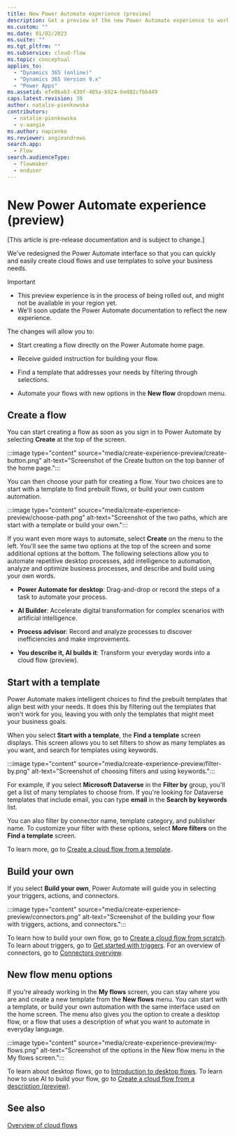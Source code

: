 ```yaml
---
title: New Power Automate experience (preview)
description: Get a preview of the new Power Automate experience to work with flows and templates.
ms.custom: ""
ms.date: 01/02/2023
ms.suite: ""
ms.tgt_pltfrm: ""
ms.subservice: cloud-flow
ms.topic: conceptual
applies_to: 
  - "Dynamics 365 (online)"
  - "Dynamics 365 Version 9.x"
  - "Power Apps"
ms.assetid: efe86ab3-430f-485a-b924-6ed82cfbb449
caps.latest.revision: 39
author: natalie-pienkowska
contributors:
  - natalie-pienkowska
  - v-aangie
ms.author: napienko
ms.reviewer: angieandrews
search.app: 
  - Flow
search.audienceType: 
  - flowmaker
  - enduser
---
```


# New Power Automate experience (preview)

[This article is pre-release documentation and is subject to change.]

We've redesigned the Power Automate interface so that you can quickly and easily create cloud flows and use templates  to solve your business needs.

> [!IMPORTANT]
> - This preview experience is in the process of being rolled out, and might not be available in your region yet.
> - We'll soon update the Power Automate documentation to reflect the new experience.

The changes will allow you to:

- Start creating a flow directly on the Power Automate home page.

- Receive guided instruction for building your flow.

- Find a template that addresses your needs by filtering through selections.

- Automate your flows with new options in the **New flow** dropdown menu.

## Create a flow

You can start creating a flow as soon as you sign in to Power Automate by selecting **Create** at the top of the screen.

:::image type="content" source="media/create-experience-preview/create-button.png" alt-text="Screenshot of the Create button on the top banner of the home page.":::

You can then choose your path for creating a flow. Your two choices are to start with a template to find prebuilt flows, or build your own custom automation.

:::image type="content" source="media/create-experience-preview/choose-path.png" alt-text="Screenshot of the two paths, which are start with a template or build your own.":::

If you want even more ways to automate, select **Create** on the menu to the left. You'll see the same two options at the top of the screen and some additional options at the bottom. The following selections allow you to automate repetitive desktop processes, add intelligence to automation, analyze and optimize business processes, and describe and build using your own words.

- **Power Automate for desktop**: Drag-and-drop or record the steps of a task to automate your process.

- **AI Builder**: Accelerate digital transformation for complex scenarios with artificial intelligence.

- **Process advisor**: Record and analyze processes to discover inefficiencies and make improvements.

- **You describe it, AI builds it**: Transform your everyday words into a cloud flow (preview).

## Start with a template

Power Automate makes intelligent choices to find the prebuilt templates that align best with your needs. It does this by filtering out the templates that won't work for you, leaving you with only the templates that might meet your business goals.

When you select **Start with a template**, the **Find a template** screen displays. This screen allows you to set filters to show as many templates as you want, and search for templates using keywords.

:::image type="content" source="media/create-experience-preview/filter-by.png" alt-text="Screenshot of choosing filters and using keywords.":::

For example, if you select **Microsoft Dataverse** in the **Filter by** group, you'll get a list of many templates to choose from. If you're looking for Dataverse templates that include email, you can type **email** in the **Search by keywords** list.

You can also filter by connector name, template category, and publisher name. To customize your filter with these options, select **More filters** on the **Find a template** screen.

To learn more, go to [Create a cloud flow from a template](get-started-logic-template.md).

## Build your own

If you select **Build your own**, Power Automate will guide you in selecting your triggers, actions, and connectors.

:::image type="content" source="media/create-experience-preview/connectors.png" alt-text="Screenshot of the building your flow with triggers, actions, and connectors.":::

To learn how to build your own flow, go to [Create a cloud flow from scratch](get-started-logic-flow.md). To learn about triggers, go to [Get started with triggers](triggers-introduction.md). For an overview of connectors, go to [Connectors overview](/connectors/connectors).

## New flow menu options

If you're already working in the **My flows** screen, you can stay where you are and create a new template from the **New flows** menu. You can start with a template, or build your own automation with the same interface used on the home screen. The menu also gives you the option to create a desktop flow, or a flow that uses a description of what you want to automate in everyday language.

:::image type="content" source="media/create-experience-preview/my-flows.png" alt-text="Screenshot of the options in the New flow menu in the My flows screen.":::

To learn about desktop flows, go to [Introduction to desktop flows](desktop-flows/introduction.md). To learn how to use AI to build your flow, go to [Create a cloud flow from a description (preview)](create-cloud-flow-from-description.md).

## See also

[Overview of cloud flows](overview-cloud.md)